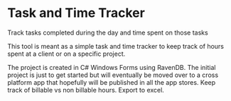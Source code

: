 # Task and Time Tracker
Track tasks completed during the day and time spent on those tasks

This tool is meant as a simple task and time tracker to keep track of hours spent at a client or on a specific project.

The project is created in C# Windows Forms using RavenDB. The initial project is just to get started but will eventually be moved over to a cross platform app that hopefully will be published in all the app stores.
Keep track of billable vs non billable hours. Export to excel.